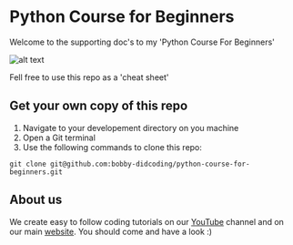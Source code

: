 # Python Course for Beginners

Welcome to the supporting doc's to my 'Python Course For Beginners'

![alt text](https://static.didcoding.com/media/tutorials/Python_course.jpg "Python Course For Beginners")

Fell free to use this repo as a 'cheat sheet'

## Get your own copy of this repo
1. Navigate to your developement directory on you machine
2. Open a Git terminal
3. Use the following commands to clone this repo:

```
git clone git@github.com:bobby-didcoding/python-course-for-beginners.git
```

## About us
We create easy to follow coding tutorials on our <a href="https://www.youtube.com/channel/UCitbHjDxcR3JBErnRLCuYkw" target="_blank">YouTube</a> channel and on our main <a href="https://didcoding.com" target="_blank">website</a>. You should come and have a look :)